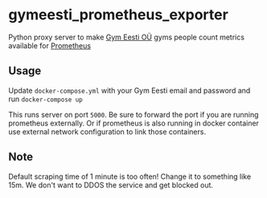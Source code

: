 # gymeesti_prometheus_exporter
Python proxy server to make [Gym Eesti OÜ](https://www.gymeesti.ee/) gyms people count metrics available for [Prometheus](https://prometheus.io/)

## Usage
Update `docker-compose.yml` with your Gym Eesti email and password and run
`docker-compose up`

This runs server on port `5000`. Be sure to forward the port if you are running prometheus externally. Or if prometheus is also running in docker container use external network configuration to link those containers.

## Note
Default scraping time of 1 minute is too often! Change it to something like 15m. We don't want to DDOS the service and get blocked out.